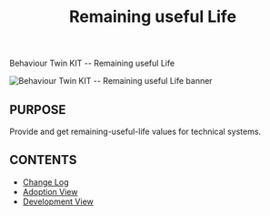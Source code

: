﻿---
id: overview
title: Remaining useful Life
description: Behaviour Twin KIT
sidebar_position: 40
---

<div style={{fontSize:30, color:'rgb(255,166,1)', marginBottom:13}}>Behaviour Twin KIT -- Remaining useful Life</div>

![Behaviour Twin KIT -- Remaining useful Life banner](/img/kit-icons/behaviour-twin-rul-kit-icon.svg)

## PURPOSE

Provide and get remaining-useful-life values for technical systems.

## CONTENTS

- [Change Log](./changelog)
- [Adoption View](adoption-view/overview)
- [Development View](development-view/overview)
